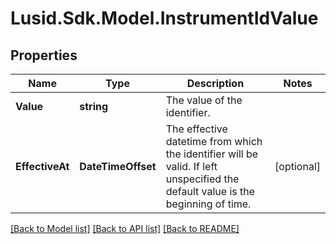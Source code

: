 # Lusid.Sdk.Model.InstrumentIdValue
## Properties

Name | Type | Description | Notes
------------ | ------------- | ------------- | -------------
**Value** | **string** | The value of the identifier. | 
**EffectiveAt** | **DateTimeOffset** | The effective datetime from which the identifier will be valid. If left unspecified the default value is the beginning of time. | [optional] 

[[Back to Model list]](../README.md#documentation-for-models) [[Back to API list]](../README.md#documentation-for-api-endpoints) [[Back to README]](../README.md)

